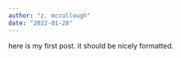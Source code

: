```yaml
---
author: "z. mccullough"
date: "2022-01-28"
---
```


here is my first post.
it should be nicely formatted.
